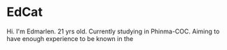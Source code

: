 # EdCat
Hi. I'm Edmarlen. 21 yrs old. Currently studying in Phinma-COC. Aiming to have enough experience to be known in the 
